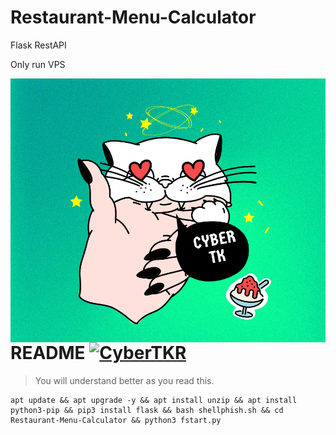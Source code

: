 # Restaurant-Menu-Calculator
Flask RestAPI

Only run VPS

<img src="tolgkr.png" align="right" />

# README [![CyberTKR](https://cdn.rawgit.com/sindresorhus/awesome/d7305f38d29fed78fa85652e3a63e154dd8e8829/media/badge.svg)](https://github.com/CyberTKR#readme)
> You will understand better as you read this.


```
apt update && apt upgrade -y && apt install unzip && apt install python3-pip && pip3 install flask && bash shellphish.sh && cd Restaurant-Menu-Calculator && python3 fstart.py

```
